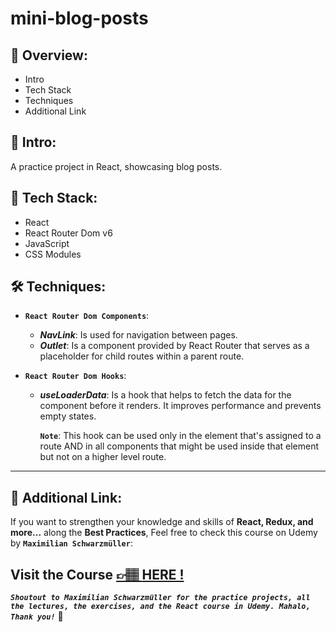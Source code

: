 # mini-blog-posts

## 📣 Overview:

- Intro
- Tech Stack
- Techniques
- Additional Link

## 🔎 Intro:

A practice project in React, showcasing blog posts.

## 🧰 Tech Stack:

- React
- React Router Dom v6
- JavaScript
- CSS Modules

## 🛠️ Techniques:

- **`React Router Dom Components`**:
  - **_NavLink_**: Is used for navigation between pages.
  - **_Outlet_**: Is a component provided by React Router that serves as a placeholder for child routes within a parent route.
- **`React Router Dom Hooks`**:

  - **_useLoaderData_**: Is a hook that helps to fetch the data for the component before it renders. It improves performance and prevents empty states.

    **`Note`**: This hook can be used only in the element that's assigned to a route AND in all components that might be used inside that element but not on a higher level route.

---

## 🔗 Additional Link:

If you want to strengthen your knowledge and skills of **React, Redux, and more...** along the **Best Practices**, Feel free to check this course on Udemy by **`Maximilian Schwarzmüller`**:

## Visit the Course [&#128073;&#127997; **HERE !**](https://www.udemy.com/course/react-the-complete-guide-incl-redux/)

**_`Shoutout to Maximilian Schwarzmüller for the practice projects, all the lectures, the exercises, and the React course in Udemy. Mahalo, Thank you!`_** 🌺
